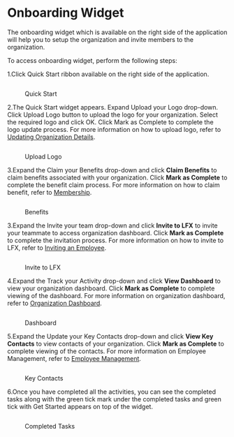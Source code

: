 # Onboarding Widget

The onboarding widget which is available on the right side of the application will help you to setup the organization and invite members to the  organization.&#x20;

To access onboarding widget, perform the following steps:

1.Click Quick Start ribbon available on the right side of the application.&#x20;

<figure><img src="../.gitbook/assets/Quick Start.png" alt=""><figcaption><p>Quick Start </p></figcaption></figure>

2.The Quick Start widget appears. Expand Upload your Logo drop-down. Click Upload Logo button to upload the logo for your organization. Select the required logo and click OK.  Click Mark as Complete to complete the logo update process. For more information on how to upload logo, refer to [Updating Organization Details](https://docs.linuxfoundation.org/lfx/organization-dashboard/organization-profile#updating-the-https://docs.linuxfoundation.org/lfx/organization-dashboard/organization-profile#updating-the-organization-details-details).&#x20;

<figure><img src="../.gitbook/assets/Log.png" alt=""><figcaption><p>Upload Logo</p></figcaption></figure>

3.Expand the Claim your Benefits drop-down and click **Claim Benefits** to claim benefits associated with your organization. Click **Mark as Complete** to complete the benefit claim process. For more information on how to claim benefit, refer to [Membership](https://docs.linuxfoundation.org/lfx/organization-dashboard/membership).&#x20;

<figure><img src="../.gitbook/assets/ben.png" alt=""><figcaption><p>Benefits </p></figcaption></figure>

3.Expand the Invite your team drop-down and click **Invite to LFX** to invite your teammate to access organization dashboard. Click **Mark as Complete** to complete the invitation process. For more information on how to invite to LFX, refer to [Inviting an Employee](https://docs.linuxfoundation.org/lfx/organization-dashboard/employee-management#inviting-an-employee).&#x20;

<figure><img src="../.gitbook/assets/Invt.png" alt=""><figcaption><p>Invite to LFX</p></figcaption></figure>

4.Expand the Track your Activity drop-down and click **View Dashboard** to view your organization dashboard. Click **Mark as Complete** to complete viewing of the dashboard. For more information on organization dashboard, refer to [Organization Dashboard](https://docs.linuxfoundation.org/lfx/organization-dashboard/overview#organization-dashboard-components).&#x20;

<figure><img src="../.gitbook/assets/Das.png" alt=""><figcaption><p>Dashboard</p></figcaption></figure>

5.Expand the Update your Key Contacts drop-down and click **View Key Contacts** to view contacts of your organization. Click **Mark as Complete** to complete viewing of the contacts. For more information on Employee Management, refer to [Employee Management](https://docs.linuxfoundation.org/lfx/organization-dashboard/employee-management).&#x20;

<figure><img src="../.gitbook/assets/Key.png" alt=""><figcaption><p>Key Contacts </p></figcaption></figure>

6.Once you have completed all the activities, you can see the completed tasks along with the green tick mark under the completed tasks and green tick with Get Started appears on top of the widget.&#x20;

<figure><img src="../.gitbook/assets/Get.png" alt=""><figcaption><p>Completed Tasks </p></figcaption></figure>
